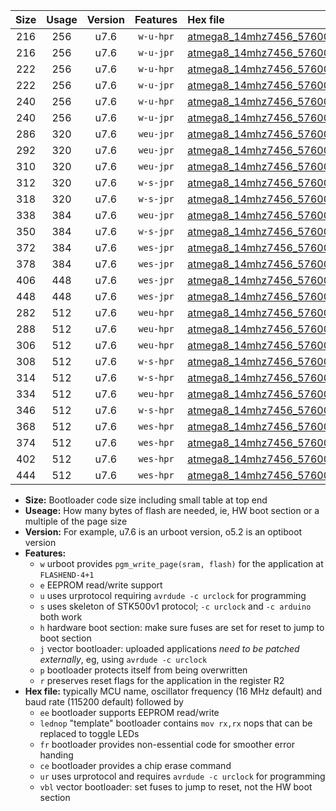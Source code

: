 |Size|Usage|Version|Features|Hex file|
|:-:|:-:|:-:|:-:|:--|
|216|256|u7.6|`w-u-hpr`|[atmega8_14mhz7456_57600bps_ur.hex](https://raw.githubusercontent.com/stefanrueger/urboot/main//atmega8_14mhz7456_57600bps_ur.hex)|
|216|256|u7.6|`w-u-jpr`|[atmega8_14mhz7456_57600bps_ur_vbl.hex](https://raw.githubusercontent.com/stefanrueger/urboot/main//atmega8_14mhz7456_57600bps_ur_vbl.hex)|
|222|256|u7.6|`w-u-hpr`|[atmega8_14mhz7456_57600bps_lednop_ur.hex](https://raw.githubusercontent.com/stefanrueger/urboot/main//atmega8_14mhz7456_57600bps_lednop_ur.hex)|
|222|256|u7.6|`w-u-jpr`|[atmega8_14mhz7456_57600bps_lednop_ur_vbl.hex](https://raw.githubusercontent.com/stefanrueger/urboot/main//atmega8_14mhz7456_57600bps_lednop_ur_vbl.hex)|
|240|256|u7.6|`w-u-hpr`|[atmega8_14mhz7456_57600bps_lednop_fr_ur.hex](https://raw.githubusercontent.com/stefanrueger/urboot/main//atmega8_14mhz7456_57600bps_lednop_fr_ur.hex)|
|240|256|u7.6|`w-u-jpr`|[atmega8_14mhz7456_57600bps_lednop_fr_ur_vbl.hex](https://raw.githubusercontent.com/stefanrueger/urboot/main//atmega8_14mhz7456_57600bps_lednop_fr_ur_vbl.hex)|
|286|320|u7.6|`weu-jpr`|[atmega8_14mhz7456_57600bps_ee_ur_vbl.hex](https://raw.githubusercontent.com/stefanrueger/urboot/main//atmega8_14mhz7456_57600bps_ee_ur_vbl.hex)|
|292|320|u7.6|`weu-jpr`|[atmega8_14mhz7456_57600bps_ee_lednop_ur_vbl.hex](https://raw.githubusercontent.com/stefanrueger/urboot/main//atmega8_14mhz7456_57600bps_ee_lednop_ur_vbl.hex)|
|310|320|u7.6|`weu-jpr`|[atmega8_14mhz7456_57600bps_ee_lednop_fr_ur_vbl.hex](https://raw.githubusercontent.com/stefanrueger/urboot/main//atmega8_14mhz7456_57600bps_ee_lednop_fr_ur_vbl.hex)|
|312|320|u7.6|`w-s-jpr`|[atmega8_14mhz7456_57600bps_vbl.hex](https://raw.githubusercontent.com/stefanrueger/urboot/main//atmega8_14mhz7456_57600bps_vbl.hex)|
|318|320|u7.6|`w-s-jpr`|[atmega8_14mhz7456_57600bps_lednop_vbl.hex](https://raw.githubusercontent.com/stefanrueger/urboot/main//atmega8_14mhz7456_57600bps_lednop_vbl.hex)|
|338|384|u7.6|`weu-jpr`|[atmega8_14mhz7456_57600bps_ee_lednop_fr_ce_ur_vbl.hex](https://raw.githubusercontent.com/stefanrueger/urboot/main//atmega8_14mhz7456_57600bps_ee_lednop_fr_ce_ur_vbl.hex)|
|350|384|u7.6|`w-s-jpr`|[atmega8_14mhz7456_57600bps_lednop_fr_vbl.hex](https://raw.githubusercontent.com/stefanrueger/urboot/main//atmega8_14mhz7456_57600bps_lednop_fr_vbl.hex)|
|372|384|u7.6|`wes-jpr`|[atmega8_14mhz7456_57600bps_ee_vbl.hex](https://raw.githubusercontent.com/stefanrueger/urboot/main//atmega8_14mhz7456_57600bps_ee_vbl.hex)|
|378|384|u7.6|`wes-jpr`|[atmega8_14mhz7456_57600bps_ee_lednop_vbl.hex](https://raw.githubusercontent.com/stefanrueger/urboot/main//atmega8_14mhz7456_57600bps_ee_lednop_vbl.hex)|
|406|448|u7.6|`wes-jpr`|[atmega8_14mhz7456_57600bps_ee_lednop_fr_vbl.hex](https://raw.githubusercontent.com/stefanrueger/urboot/main//atmega8_14mhz7456_57600bps_ee_lednop_fr_vbl.hex)|
|448|448|u7.6|`wes-jpr`|[atmega8_14mhz7456_57600bps_ee_lednop_fr_ce_vbl.hex](https://raw.githubusercontent.com/stefanrueger/urboot/main//atmega8_14mhz7456_57600bps_ee_lednop_fr_ce_vbl.hex)|
|282|512|u7.6|`weu-hpr`|[atmega8_14mhz7456_57600bps_ee_ur.hex](https://raw.githubusercontent.com/stefanrueger/urboot/main//atmega8_14mhz7456_57600bps_ee_ur.hex)|
|288|512|u7.6|`weu-hpr`|[atmega8_14mhz7456_57600bps_ee_lednop_ur.hex](https://raw.githubusercontent.com/stefanrueger/urboot/main//atmega8_14mhz7456_57600bps_ee_lednop_ur.hex)|
|306|512|u7.6|`weu-hpr`|[atmega8_14mhz7456_57600bps_ee_lednop_fr_ur.hex](https://raw.githubusercontent.com/stefanrueger/urboot/main//atmega8_14mhz7456_57600bps_ee_lednop_fr_ur.hex)|
|308|512|u7.6|`w-s-hpr`|[atmega8_14mhz7456_57600bps.hex](https://raw.githubusercontent.com/stefanrueger/urboot/main//atmega8_14mhz7456_57600bps.hex)|
|314|512|u7.6|`w-s-hpr`|[atmega8_14mhz7456_57600bps_lednop.hex](https://raw.githubusercontent.com/stefanrueger/urboot/main//atmega8_14mhz7456_57600bps_lednop.hex)|
|334|512|u7.6|`weu-hpr`|[atmega8_14mhz7456_57600bps_ee_lednop_fr_ce_ur.hex](https://raw.githubusercontent.com/stefanrueger/urboot/main//atmega8_14mhz7456_57600bps_ee_lednop_fr_ce_ur.hex)|
|346|512|u7.6|`w-s-hpr`|[atmega8_14mhz7456_57600bps_lednop_fr.hex](https://raw.githubusercontent.com/stefanrueger/urboot/main//atmega8_14mhz7456_57600bps_lednop_fr.hex)|
|368|512|u7.6|`wes-hpr`|[atmega8_14mhz7456_57600bps_ee.hex](https://raw.githubusercontent.com/stefanrueger/urboot/main//atmega8_14mhz7456_57600bps_ee.hex)|
|374|512|u7.6|`wes-hpr`|[atmega8_14mhz7456_57600bps_ee_lednop.hex](https://raw.githubusercontent.com/stefanrueger/urboot/main//atmega8_14mhz7456_57600bps_ee_lednop.hex)|
|402|512|u7.6|`wes-hpr`|[atmega8_14mhz7456_57600bps_ee_lednop_fr.hex](https://raw.githubusercontent.com/stefanrueger/urboot/main//atmega8_14mhz7456_57600bps_ee_lednop_fr.hex)|
|444|512|u7.6|`wes-hpr`|[atmega8_14mhz7456_57600bps_ee_lednop_fr_ce.hex](https://raw.githubusercontent.com/stefanrueger/urboot/main//atmega8_14mhz7456_57600bps_ee_lednop_fr_ce.hex)|

- **Size:** Bootloader code size including small table at top end
- **Useage:** How many bytes of flash are needed, ie, HW boot section or a multiple of the page size
- **Version:** For example, u7.6 is an urboot version, o5.2 is an optiboot version
- **Features:**
  + `w` urboot provides `pgm_write_page(sram, flash)` for the application at `FLASHEND-4+1`
  + `e` EEPROM read/write support
  + `u` uses urprotocol requiring `avrdude -c urclock` for programming
  + `s` uses skeleton of STK500v1 protocol; `-c urclock` and `-c arduino` both work
  + `h` hardware boot section: make sure fuses are set for reset to jump to boot section
  + `j` vector bootloader: uploaded applications *need to be patched externally*, eg, using `avrdude -c urclock`
  + `p` bootloader protects itself from being overwritten
  + `r` preserves reset flags for the application in the register R2
- **Hex file:** typically MCU name, oscillator frequency (16 MHz default) and baud rate (115200 default) followed by
  + `ee` bootloader supports EEPROM read/write
  + `lednop` "template" bootloader contains `mov rx,rx` nops that can be replaced to toggle LEDs
  + `fr` bootloader provides non-essential code for smoother error handing
  + `ce` bootloader provides a chip erase command
  + `ur` uses urprotocol and requires `avrdude -c urclock` for programming
  + `vbl` vector bootloader: set fuses to jump to reset, not the HW boot section
